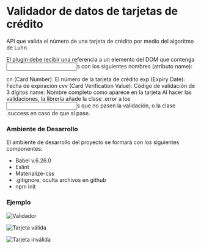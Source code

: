 # Validador de datos de tarjetas de crédito

API que valida el número de una tarjeta de crédito por medio del algoritmo de Luhn.

El plugin debe recibir una referencia a un elemento del DOM que contenga <input>s con los siguientes nombres (atributo name):

cn (Card Number): El número de la tarjeta de crédito
exp (Expiry Date): Fecha de expiración
cvv (Card Verification Value): Código de validación de 3 dígitos
name: Nombre completo como aparece en la tarjeta
Al hacer las validaciones, la librería añade la clase .error a los <input>s que no pasen la validación, o la clase .success en caso de que sí pase.


### Ambiente de Desarrollo

El ambiente de desarrollo del proyecto se formará con los siguientes componentes:

- Babel v.6.26.0
- Eslint 
- Materialize-css
- .gitignore, oculta archivos en github
- npm init

### Ejemplo

![Validador](https://drive.google.com/file/d/1aG2n-ngG_BMFNHVnn9viVQrOC-gI8com/view?usp=sharing)

![Tarjeta válida](https://drive.google.com/file/d/1i7yX97wjcx0-siusTrYdGbGfDqH9KBoe/view?usp=sharing)

![Tarjeta inválida](https://drive.google.com/file/d/1mwA91zDktgfcNVeTl_sv1Ldvcscau-7a/view?usp=sharing)


